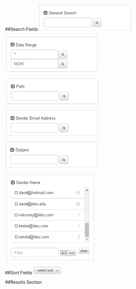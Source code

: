 ##Search Fields
![General Search](user_doc_images/general_search.png "General Search")

![Date Range Search](user_doc_images/date_range_search.png "Date Range Search")

![Path Search](user_doc_images/path_search.png "Path Search")

![Sender Email Search](user_doc_images/sender_email.png "Sender Email Search")

![Subject Search](user_doc_images/subject_search.png "Subject Search")

![Sender Name Facet List](user_doc_images/sender_name_facet.png "Sender Email Search")


##Sort Fields
![Sort Fields](user_doc_images/sort_field.png "General Search")

##Results Section

